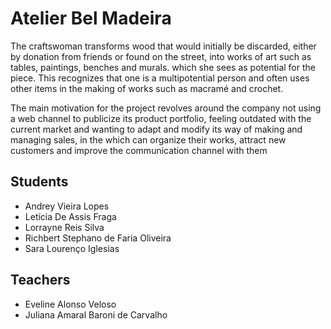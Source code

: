 # Atelier Bel Madeira

The craftswoman transforms wood that would initially be discarded, either by donation from friends or found on the street, into works of art such as tables, paintings, benches and murals. which she sees as potential for the piece. This recognizes that one is a multipotential person and often uses other items in the making of works such as macramé and crochet.

The main motivation for the project revolves around the company not using a web channel to publicize its product portfolio, feeling outdated with the current market and wanting to adapt and modify its way of making and managing sales, in the which can organize their works, attract new customers and improve the communication channel with them


## Students

* Andrey Vieira Lopes
* Letícia De Assis Fraga
* Lorrayne Reis Silva
* Richbert Stephano de Faria Oliveira
* Sara Lourenço Iglesias

## Teachers

* Eveline Alonso Veloso
* Juliana Amaral Baroni de Carvalho


